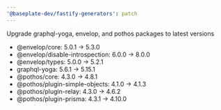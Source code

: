 ```yaml
---
'@baseplate-dev/fastify-generators': patch
---
```


Upgrade graphql-yoga, envelop, and pothos packages to latest versions

- @envelop/core: 5.0.1 → 5.3.0
- @envelop/disable-introspection: 6.0.0 → 8.0.0
- @envelop/types: 5.0.0 → 5.2.1
- graphql-yoga: 5.6.1 → 5.15.1
- @pothos/core: 4.3.0 → 4.8.1
- @pothos/plugin-simple-objects: 4.1.0 → 4.1.3
- @pothos/plugin-relay: 4.3.0 → 4.6.2
- @pothos/plugin-prisma: 4.3.1 → 4.10.0
